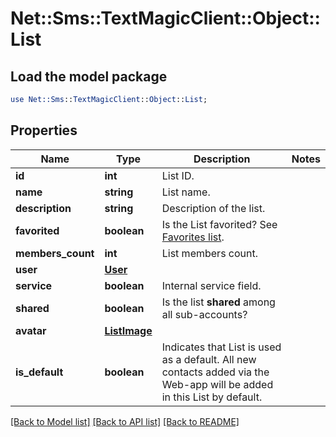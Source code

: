# Net::Sms::TextMagicClient::Object::List

## Load the model package
```perl
use Net::Sms::TextMagicClient::Object::List;
```

## Properties
Name | Type | Description | Notes
------------ | ------------- | ------------- | -------------
**id** | **int** | List ID. | 
**name** | **string** | List name. | 
**description** | **string** | Description of the list. | 
**favorited** | **boolean** | Is the List favorited? See [Favorites list](https://docs.textmagic.com/#operation/getFavourites). | 
**members_count** | **int** | List members count. | 
**user** | [**User**](User.md) |  | 
**service** | **boolean** | Internal service field. | 
**shared** | **boolean** | Is the list **shared** among all sub-accounts? | 
**avatar** | [**ListImage**](ListImage.md) |  | 
**is_default** | **boolean** | Indicates that List is used as a default. All new contacts added via the Web-app will be added in this List by default. | 

[[Back to Model list]](../README.md#documentation-for-models) [[Back to API list]](../README.md#documentation-for-api-endpoints) [[Back to README]](../README.md)


